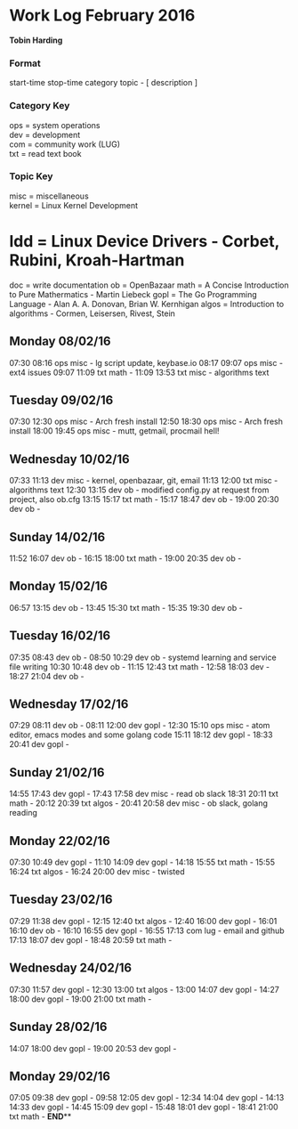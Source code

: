 Work Log February 2016
======================
**Tobin Harding**

### Format #
start-time stop-time category topic - [ description ]

### Category Key #
ops = system operations  
dev = development  
com = community work (LUG)  
txt = read text book

### Topic Key #
misc = miscellaneous  
kernel = Linux Kernel Development
# ldd = Linux Device Drivers - Corbet, Rubini, Kroah-Hartman
doc = write documentation
ob = OpenBazaar
math = A Concise Introduction to Pure Mathermatics - Martin Liebeck
gopl = The Go Programming Language - Alan A. A. Donovan, Brian W. Kernhigan
algos = Introduction to algorithms - Cormen, Leisersen, Rivest, Stein

Monday 08/02/16
----------------
07:30 08:16 ops misc - lg script update, keybase.io
08:17 09:07 ops misc - ext4 issues
09:07 11:09 txt math -
11:09 13:53 txt misc - algorithms text

Tuesday 09/02/16
----------------
07:30 12:30 ops misc - Arch fresh install
12:50 18:30 ops misc - Arch fresh install
18:00 19:45 ops misc - mutt, getmail, procmail hell!

Wednesday 10/02/16
----------------
07:33 11:13 dev misc - kernel, openbazaar, git, email
11:13 12:00 txt misc - algorithms text
12:30 13:15 dev ob - modified config.py at request from project, also ob.cfg
13:15 15:17 txt math - 
15:17 18:47 dev ob - 
19:00 20:30 dev ob -

Sunday 14/02/16
----------------
11:52 16:07 dev ob - 
16:15 18:00 txt math -
19:00 20:35 dev ob - 

Monday 15/02/16
----------------
06:57 13:15 dev ob -
13:45 15:30 txt math -
15:35 19:30 dev ob - 

Tuesday 16/02/16
----------------
07:35 08:43 dev ob - 
08:50 10:29 dev ob - systemd learning and service file writing
10:30 10:48 dev ob - 
11:15 12:43 txt math -
12:58 18:03 dev  - 
18:27 21:04 dev ob - 

Wednesday 17/02/16
----------------
07:29 08:11 dev ob - 
08:11 12:00 dev gopl - 
12:30 15:10 ops misc - atom editor, emacs modes and some golang code
15:11 18:12 dev gopl - 
18:33 20:41 dev gopl - 

Sunday 21/02/16
----------------
14:55 17:43 dev gopl - 
17:43 17:58 dev misc - read ob slack
18:31 20:11 txt math - 
20:12 20:39 txt algos - 
20:41 20:58 dev misc - ob slack, golang reading

Monday 22/02/16
----------------
07:30 10:49 dev gopl - 
11:10 14:09 dev gopl - 
14:18 15:55 txt math - 
15:55 16:24 txt algos - 
16:24 20:00 dev misc - twisted

Tuesday 23/02/16
----------------
07:29 11:38 dev gopl - 
12:15 12:40 txt algos - 
12:40 16:00 dev gopl - 
16:01 16:10 dev ob - 
16:10 16:55 dev gopl -
16:55 17:13 com lug - email and github
17:13 18:07 dev gopl - 
18:48 20:59 txt math - 

Wednesday 24/02/16
----------------
07:30 11:57 dev gopl -
12:30 13:00 txt algos -
13:00 14:07 dev gopl - 
14:27 18:00 dev gopl -
19:00 21:00 txt math -

Sunday 28/02/16
----------------
14:07 18:00 dev gopl - 
19:00 20:53 dev gopl - 

Monday 29/02/16
----------------
07:05 09:38 dev gopl - 
09:58 12:05 dev gopl - 
12:34 14:04 dev gopl - 
14:13 14:33 dev gopl - 
14:45 15:09 dev gopl - 
15:48 18:01 dev gopl - 
18:41 21:00 txt math -
******END********
